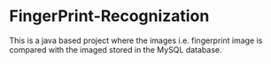 # FingerPrint-Recognization
This is a java based project where the images i.e. fingerprint image is compared with the imaged stored in the MySQL database. 
